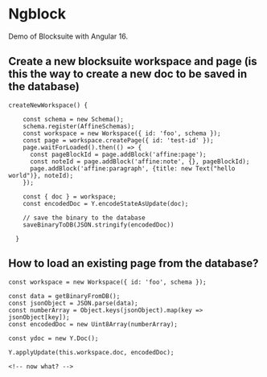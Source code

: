 # Ngblock

Demo of Blocksuite with Angular 16.

## Create a new blocksuite workspace and page (is this the way to create a new doc to be saved in the database)
```
createNewWorkspace() {

    const schema = new Schema();
    schema.register(AffineSchemas);
    const workspace = new Workspace({ id: 'foo', schema });
    const page = workspace.createPage({ id: 'test-id' });
    page.waitForLoaded().then(() => {
      const pageBlockId = page.addBlock('affine:page');
      const noteId = page.addBlock('affine:note', {}, pageBlockId);
      page.addBlock('affine:paragraph', {title: new Text("hello world")}, noteId);
    });

    const { doc } = workspace;
    const encodedDoc = Y.encodeStateAsUpdate(doc);

    // save the binary to the database
    saveBinaryToDB(JSON.stringify(encodedDoc))

  }
  ```

  ## How to load an existing page from the database?
  ```
  const workspace = new Workspace({ id: 'foo', schema });
  
  const data = getBinaryFromDB();
  const jsonObject = JSON.parse(data);
  const numberArray = Object.keys(jsonObject).map(key => jsonObject[key]);
  const encodedDoc = new Uint8Array(numberArray);

  const ydoc = new Y.Doc();

  Y.applyUpdate(this.workspace.doc, encodedDoc);

  <!-- now what? -->
  ```